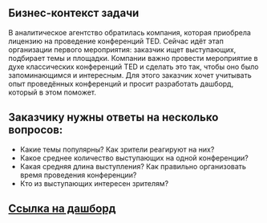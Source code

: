 ## Бизнес-контекст задачи
В аналитическое агентство обратилась компания, которая приобрела лицензию на проведение конференций TED. 
Сейчас идёт этап организации первого мероприятия: заказчик ищет выступающих, подбирает темы и площадки. 
Компании важно провести мероприятие в духе классических конференций TED и сделать это так, чтобы оно было запоминающимся и интересным. 
Для этого заказчик хочет учитывать опыт проведённых конференций и просит разработать дашборд, который в этом поможет.

## Заказчику нужны ответы на несколько вопросов:
*    Какие темы популярны? Как зрители реагируют на них?
*    Какое среднее количество выступающих на одной конференции?
*    Какая средняя длина выступления? Как правильно организовать время проведения конференции?
*    Кто из выступающих интересен зрителям?

## [Ссылка на дашборд](https://datalens.yandex.cloud/itx20b2g7qfu5)

